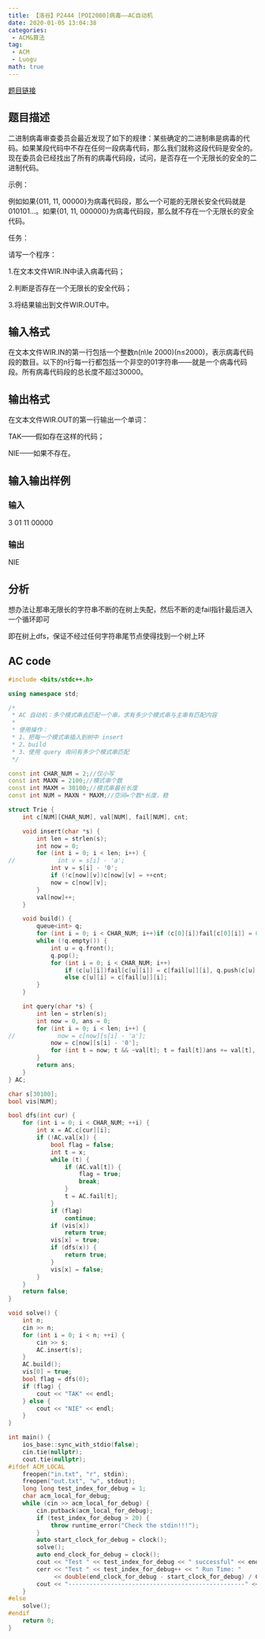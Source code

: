 ```yaml
---
title: 【洛谷】P2444 [POI2000]病毒——AC自动机
date: 2020-01-05 13:04:38
categories: 
 - ACM&算法
tag:
 - ACM
 - Luogu
math: true
---
```


[题目链接](https://www.luogu.com.cn/problem/P2444)

## 题目描述
二进制病毒审查委员会最近发现了如下的规律：某些确定的二进制串是病毒的代码。如果某段代码中不存在任何一段病毒代码，那么我们就称这段代码是安全的。现在委员会已经找出了所有的病毒代码段，试问，是否存在一个无限长的安全的二进制代码。

示例：

例如如果{011, 11, 00000}为病毒代码段，那么一个可能的无限长安全代码就是010101…。如果{01, 11, 000000}为病毒代码段，那么就不存在一个无限长的安全代码。

任务：

请写一个程序：

1.在文本文件WIR.IN中读入病毒代码；

2.判断是否存在一个无限长的安全代码；

3.将结果输出到文件WIR.OUT中。

## 输入格式
在文本文件WIR.IN的第一行包括一个整数n(n\le 2000)(n≤2000)，表示病毒代码段的数目。以下的n行每一行都包括一个非空的01字符串——就是一个病毒代码段。所有病毒代码段的总长度不超过30000。

## 输出格式
在文本文件WIR.OUT的第一行输出一个单词：

TAK——假如存在这样的代码；

NIE——如果不存在。

## 输入输出样例
### 输入
3
01
11
00000
### 输出
NIE

## 分析
想办法让那串无限长的字符串不断的在树上失配，然后不断的走fail指针最后进入一个循环即可

即在树上dfs，保证不经过任何字符串尾节点使得找到一个树上环

## AC code

```cpp
#include <bits/stdc++.h>

using namespace std;

/*
 * AC 自动机：多个模式串去匹配一个串，求有多少个模式串与主串有匹配内容
 *
 * 使用操作：
 * 1、把每一个模式串插入到树中 insert
 * 2、build
 * 3、使用 query 询问有多少个模式串匹配
 */

const int CHAR_NUM = 2;//仅小写
const int MAXN = 2100;//模式串个数
const int MAXM = 30100;//模式串最长长度
const int NUM = MAXN * MAXM;//空间=个数*长度，稳

struct Trie {
    int c[NUM][CHAR_NUM], val[NUM], fail[NUM], cnt;

    void insert(char *s) {
        int len = strlen(s);
        int now = 0;
        for (int i = 0; i < len; i++) {
//            int v = s[i] - 'a';
            int v = s[i] - '0';
            if (!c[now][v])c[now][v] = ++cnt;
            now = c[now][v];
        }
        val[now]++;
    }

    void build() {
        queue<int> q;
        for (int i = 0; i < CHAR_NUM; i++)if (c[0][i])fail[c[0][i]] = 0, q.push(c[0][i]);
        while (!q.empty()) {
            int u = q.front();
            q.pop();
            for (int i = 0; i < CHAR_NUM; i++)
                if (c[u][i])fail[c[u][i]] = c[fail[u]][i], q.push(c[u][i]);
                else c[u][i] = c[fail[u]][i];
        }
    }

    int query(char *s) {
        int len = strlen(s);
        int now = 0, ans = 0;
        for (int i = 0; i < len; i++) {
//            now = c[now][s[i] - 'a'];
            now = c[now][s[i] - '0'];
            for (int t = now; t && ~val[t]; t = fail[t])ans += val[t], val[t] = -1;
        }
        return ans;
    }
} AC;

char s[30100];
bool vis[NUM];

bool dfs(int cur) {
    for (int i = 0; i < CHAR_NUM; ++i) {
        int x = AC.c[cur][i];
        if (!AC.val[x]) {
            bool flag = false;
            int t = x;
            while (t) {
                if (AC.val[t]) {
                    flag = true;
                    break;
                }
                t = AC.fail[t];
            }
            if (flag)
                continue;
            if (vis[x])
                return true;
            vis[x] = true;
            if (dfs(x)) {
                return true;
            }
            vis[x] = false;
        }
    }
    return false;
}

void solve() {
    int n;
    cin >> n;
    for (int i = 0; i < n; ++i) {
        cin >> s;
        AC.insert(s);
    }
    AC.build();
    vis[0] = true;
    bool flag = dfs(0);
    if (flag) {
        cout << "TAK" << endl;
    } else {
        cout << "NIE" << endl;
    }
}

int main() {
    ios_base::sync_with_stdio(false);
    cin.tie(nullptr);
    cout.tie(nullptr);
#ifdef ACM_LOCAL
    freopen("in.txt", "r", stdin);
    freopen("out.txt", "w", stdout);
    long long test_index_for_debug = 1;
    char acm_local_for_debug;
    while (cin >> acm_local_for_debug) {
        cin.putback(acm_local_for_debug);
        if (test_index_for_debug > 20) {
            throw runtime_error("Check the stdin!!!");
        }
        auto start_clock_for_debug = clock();
        solve();
        auto end_clock_for_debug = clock();
        cout << "Test " << test_index_for_debug << " successful" << endl;
        cerr << "Test " << test_index_for_debug++ << " Run Time: "
             << double(end_clock_for_debug - start_clock_for_debug) / CLOCKS_PER_SEC << "s" << endl;
        cout << "--------------------------------------------------" << endl;
    }
#else
    solve();
#endif
    return 0;
}
```
